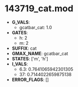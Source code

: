 # 143719_cat.mod

- **G_VALS**:
  - gcatbar_cat: 1.0
- **GATES**:
  - h: 2
  - m: 2
- **SUFFIX**: cat
- **GMAX_NAME**: gcatbar_cat
- **STATES**: ['m', 'h']
- **I_VALS**:
  - 6.3: 0.7641065942301305
  - 37: 0.7144022659875138
- **ERROR_FLAGS**: []
